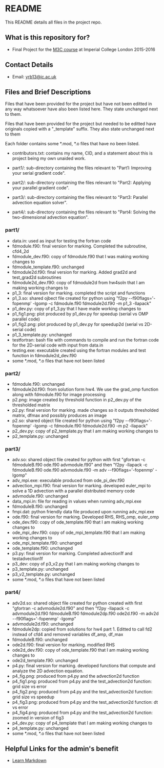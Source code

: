 # README #

This README details all files in the project repo.

## What is this repository for? ##

* Final Project for the [M3C course](http://imperialhpsc.bitbucket.org) at Imperial College London 2015-2016

## Contact Details ##

* Email: [yrb13@ic.ac.uk](mailto:yrb13@ic.ac.uk)

## Files and Brief Descriptions ##

Files that have been provided for the project but have not been editted in any way whatsoever have also been listed here. They state unchanged next to them.

Files that have been provided for the project but needed to be editted have originals copied with a "_template" suffix. They also state unchanged next to them

Each folder contains some *.mod, *.o files that have no been listed.

* contributors.txt: contains my name, CID, and a statement about this is project being my own unaided work.

* part1/: sub-directory containing the files relevant to "Part1: Improving your serial gradient code".
* part2/: sub-directory containing the files relevant to "Part2: Applying your parallel gradient code".
* part3/: sub-directory containing the files relevant to "Part3: Parallel advection equation solver".
* part4/: sub-directory containing the files relevant to "Part4: Solving the two-dimensional advection equation".

### part1/ ###

* data.in: used as input for testing the fortran code
* fdmodule.f90: final version for marking. Completed the subroutine, cfd4_2d
* fdmodule_dev.f90: copy of fdmodule.f90 that I was making working changes to
* fdmodule_template.f90: unchanged
* fdmodule2d.f90: final version for marking. Added grad2d and test_grad2d subroutines 
* fdmodule2d_dev.f90: copy of fdmodule2d from hw4soln that I am making working changes to
* p1_3: final version for marking. completed the script and functions
* p1_3.so: shared ojbect file created for python using "f2py --f90flags='-fopenmp' -lgomp -c fdmodule.f90 fdmodule2d.f90 -m p1_3 -llapack"
* p1_dev.py: copy of p1_3.py that I have made working changes to
* p1_fig1.png: plot produced by p1_dev.py for speedup (serial vs OMP parallel code)
* p1_fig2.png: plot produced by p1_dev.py for speedup2d (serial vs 2D-serial code)
* p1_3_template.py: unchanged
* testfortran: bash file with commands to compile and run the fortran code for the 2D-serial code with input from data.in
* testing.exe: executable created using the fortran modules and test function in fdmodule2d_dev.f90
* some *.mod, *.o files that have not been listed

### part2/ ###

* fdmodule.f90: unchanged
* fdmodule2d.f90: from solution form hw4. We use the grad_omp function along with fdmodule.f90 for image processing
* p2.png: image created by threshold function in p2_dev.py of the thresholded matrix
* p2.py: final version for marking. made changes so it outputs thresholded matrix, dfmax and possibly produces an image
* p2.so: shared object file created for python using "f2py  --f90flags='-fopenmp' -lgomp -c fdmodule.f90 fdmodule2d.f90 -m p2 -llapack"
* p2_dev.py: copy of p2_template.py that I am making working changes to
* p2_template.py: unchanged

### part3/ ###

* adv.so: shared object file created for python with first "gfortran -c fdmoduleB.f90 ode.f90 advmodule.f90" and then "f2py -llapack -c fdmoduleB.f90 ode.f90 advmodule.f90 -m adv --f90flags='-fopenmp' -lgomp"
* adv_mpi.exe: execulable produced from ode_pi_dev.f90
* advection_mpi.f90: final version for marking. developed euler_mpi to solve a 1D advection with a parallel distributed memory code
* advmodule.f90: unchanged
* data_mpi.in: file for reading in values when running adv_mpi.exe
* fdmoduleB.f90: unchanged
* fmpi.dat: python friendly data file produced upon running adv_mpi.exe
* ode.f90: final version for marking. Developed RHS, RHS_omp, euler_omp
* ode_dev.f90: copy of ode_template.f90 that I am making working changes to
* ode_mpi_dev.f90: copy of ode_mpi_template.f90 that I am making working changes to
* ode_mpi_template.f90: unchanged
* ode_template.f90: unchanged
* p3.py: final version for marking. Completed advection1f and testadvection1f 
* p3_dev: copy of p3_v2.py that I am making working changes to
* p3_template.py: unchanged
* p3_v2_template.py: unchanged
* some *.mod, *.o files that have not been listed

### part4/ ###

* adv2d.so: shared object file created for python created with first "gfortran -c advmodule2d.f90" and then "f2py -llapack -c advmodule2d.f90 fdmoduleB.f90 fdmodule2dp.f90 ode2d.f90 -m adv2d --f90flags='-fopenmp' -lgomp"
* advmodule2d.f90: unchanged
* fdmodule2dp: copied from solutions for hw4 part 1. Editted to call fd2 instead of cfd4 and removed variables df_amp, df_max
* fdmoduleB.f90: unchanged
* ode2d.f90: final version for marking. modified RHS
* ode2d_dev.f90: copy of ode_template.f90 that I am making working changes to
* ode2d_template.f90: unchanged
* p4.py: final version for marking. developed functions that compute and analyze the 2D advection equation. 
* p4_fig.png: produced from p4.py and the advection2d function
* p4_fig1.png: produced from p4.py and the test_advection2d function: grid size vs error
* p4_fig2.png: produced from p4.py and the test_advection2d function: grid size vs speedup
* p4_fig3.png: produced from p4.py and the test_advection2d function: dt vs error
* p4_fig4.png: produced from p4.py and the test_advection2d function: zoomed in version of fig3
* p4_dev.py: copy of p4_template that I am making working changes to
* p4_template.py: unchanged
* some *.mod, *.o files that have not been listed

## Helpful Links for the admin's benefit ##
* [Learn Markdown](https://bitbucket.org/tutorials/markdowndemo)